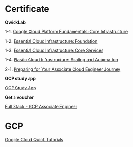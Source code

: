 # Certificate

**QwickLab**

1-1. [Google Cloud Platform Fundamentals: Core Infrastructure](https://www.cloudskillsboost.google/course_sessions/1685039/documents/63801)

1-2. [Essential Cloud Infrastructure: Foundation](https://www.cloudskillsboost.google/course_sessions/1685038/documents/314322)

1-3. [Essential Cloud Infrastructure: Core Services](https://www.cloudskillsboost.google/course_sessions/1685040/documents/314453)

1-4. [Elastic Cloud Infrastructure: Scaling and Automation](https://www.cloudskillsboost.google/course_sessions/1831826/documents/338542)

2-1. [Preparing for Your Associate Cloud Engineer Journey](https://www.cloudskillsboost.google/course_templates/77)

**GCP study app**

[GCP Study App](https://gcp-study-app.dt.r.appspot.com/category/associate_cloud_engineer/study)

**Get a voucher**

[Full Stack - GCP Associate Engineer](https://lex.infosysapps.com/web/en/app/toc/lex_auth_013153194786381824537/overview)

# GCP

[Google Cloud Quick Tutorials](https://www.youtube.com/playlist?list=PLuJRcdtonlDAN73rZsRk_eiJ0NU9h1Cms)
